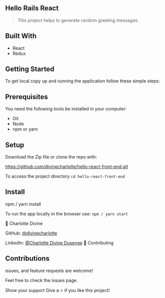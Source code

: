 ## Hello Rails React
>This project helps to generate random greeting messages.

## Built With
- React
- Redux
## Getting Started
To get local copy up and running the application follow these simple steps:

## Prerequisites
You need the following tools be installed in your computer:

- Git
- Node
- npm or yarn
## Setup
Download the Zip file or clone the repo with:

https://github.com/divinecharlotte/hello-react-front-end.git

To access the project directory 
`cd hello-react-front-end`

## Install
npm / yarn install

To run the app locally in the browser use:
`npm / yarn start`

👤 Charlotte Divine

GitHub: [@divinecharlotte](https://github.com/divinecharlotte)

LinkedIn: [@Charlotte Divine Dusenge](https://www.linkedin.com/in/charlotte-divine-dusenge/)
🤝 Contributing
## Contributions
issues, and feature requests are welcome!

Feel free to check the issues page.

Show your support
Give a ⭐️ if you like this project!